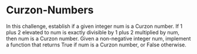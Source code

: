 # Curzon-Numbers
In this challenge, establish if a given integer num is a Curzon number. If 1 plus 2 elevated to num is exactly divisible by 1 plus 2 multiplied by num, then num is a Curzon number.  Given a non-negative integer num, implement a function that returns True if num is a Curzon number, or False otherwise.
